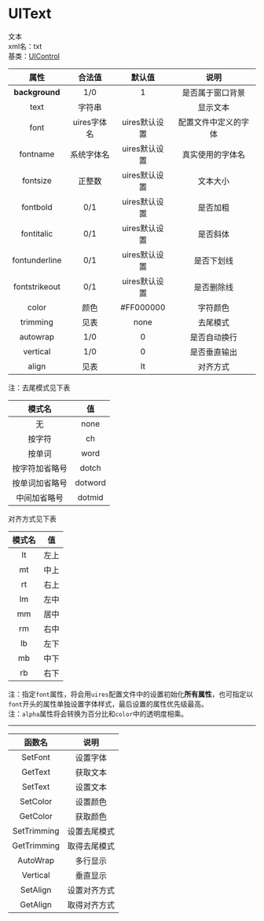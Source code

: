 # UIText
文本  
xml名：txt  
基类：[UIControl](UIControl.md)

|属性|合法值|默认值|说明|
| :---: | :---: | :---: | :---: |
|**background**|1/0|1|是否属于窗口背景|
|text|字符串||显示文本|
|font|uires字体名|uires默认设置|配置文件中定义的字体|
|fontname|系统字体名|uires默认设置|真实使用的字体名|
|fontsize|正整数|uires默认设置|文本大小|
|fontbold|0/1|uires默认设置|是否加粗|
|fontitalic|0/1|uires默认设置|是否斜体|
|fontunderline|0/1|uires默认设置|是否下划线|
|fontstrikeout|0/1|uires默认设置|是否删除线|
|color|颜色|#FF000000|字符颜色|
|trimming|见表|none|去尾模式|
|autowrap|1/0|0|是否自动换行|
|vertical|1/0|0|是否垂直输出|
|align|见表|lt|对齐方式|

注：去尾模式见下表

|模式名|值|
| :---: | :---: |
|无|none|
|按字符|ch|
|按单词|word|
|按字符加省略号|dotch|
|按单词加省略号|dotword|
|中间加省略号|dotmid|

对齐方式见下表

|模式名|值|
| :---: | :---: |
|lt|左上|
|mt|中上|
|rt|右上|
|lm|左中|
|mm|居中|
|rm|右中|
|lb|左下|
|mb|中下|
|rb|右下|

注：指定`font`属性，将会用`uires`配置文件中的设置初始化**所有属性**，也可指定以`font`开头的属性单独设置字体样式，最后设置的属性优先级最高。  
注：`alpha`属性将会转换为百分比和`color`中的透明度相乘。

* * * * *

|函数名|说明|
| :---: | :---: |
|SetFont|设置字体|
|GetText|获取文本|
|SetText|设置文本|
|SetColor|设置颜色|
|GetColor|获取颜色|
|SetTrimming|设置去尾模式|
|GetTrimming|取得去尾模式
|AutoWrap|多行显示|
|Vertical|垂直显示|
|SetAlign|设置对齐方式|
|GetAlign|取得对齐方式|